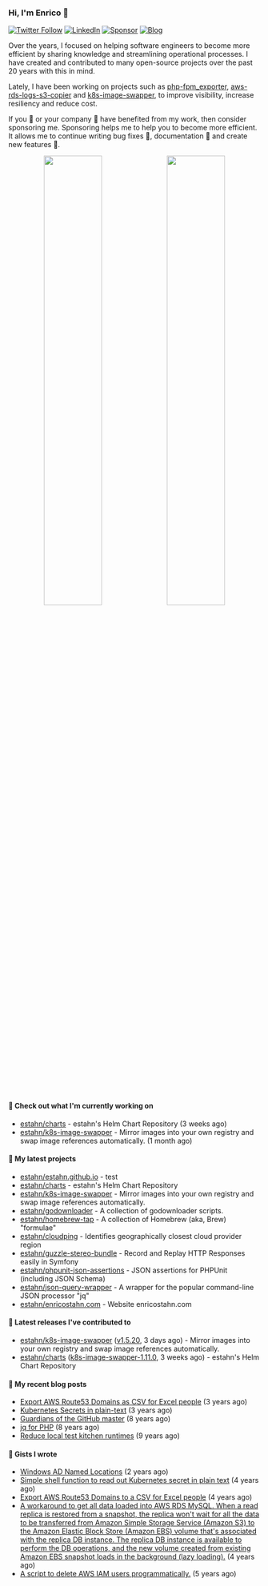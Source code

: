 ### Hi, I'm Enrico 👋

[![Twitter Follow](https://img.shields.io/twitter/follow/estahn?color=green&logo=twitter&style=for-the-badge)](http://twitter.com/estahn)
[![LinkedIn](https://img.shields.io/badge/LinkedIn--%20?style=for-the-badge&logo=linkedin&color=green)](https://linkedin.com/in/enricostahn)
[![Sponsor](https://img.shields.io/github/sponsors/estahn?color=green&logo=github-sponsors&style=for-the-badge)](https://github.com/sponsors/estahn)
[![Blog](https://img.shields.io/badge/Blog--%20?style=for-the-badge&logo=blog&color=green)](https://enricotahn.com)

Over the years, I focused on helping software engineers to become more efficient by sharing knowledge and streamlining operational processes. I have created and contributed to many open-source projects over the past 20 years with this in mind.

Lately, I have been working on projects such as [php-fpm_exporter](https://github.com/hipages/php-fpm_exporter), [aws-rds-logs-s3-copier](https://github.com/hipagesgroup/aws-rds-logs-s3-copier) and [k8s-image-swapper](https://github.com/estahn/k8s-image-swapper), to improve visibility, increase resiliency and reduce cost.

If you :bust_in_silhouette: or your company :office: have benefited from my work, then consider sponsoring me. Sponsoring helps me to help you to become more efficient. It allows me to continue writing bug fixes :bug:, documentation :memo: and create new features :unicorn:.

<p align="center">
  <img width="48%" src="https://github-readme-stats.vercel.app/api?username=estahn&show_icons=true&theme=default" />
  <img width="48%" src="https://github-readme-streak-stats.herokuapp.com/?user=estahn&theme=default" />
</p>

#### 👷 Check out what I'm currently working on

- [estahn/charts](https://github.com/estahn/charts) - estahn&#39;s Helm Chart Repository (3 weeks ago)
- [estahn/k8s-image-swapper](https://github.com/estahn/k8s-image-swapper) - Mirror images into your own registry and swap image references automatically. (1 month ago)

#### 🌱 My latest projects

- [estahn/estahn.github.io](https://github.com/estahn/estahn.github.io) - test
- [estahn/charts](https://github.com/estahn/charts) - estahn&#39;s Helm Chart Repository
- [estahn/k8s-image-swapper](https://github.com/estahn/k8s-image-swapper) - Mirror images into your own registry and swap image references automatically.
- [estahn/godownloader](https://github.com/estahn/godownloader) - A collection of godownloader scripts.
- [estahn/homebrew-tap](https://github.com/estahn/homebrew-tap) - A collection of Homebrew (aka, Brew) &#34;formulae&#34;
- [estahn/cloudping](https://github.com/estahn/cloudping) - Identifies geographically closest cloud provider region
- [estahn/guzzle-stereo-bundle](https://github.com/estahn/guzzle-stereo-bundle) - Record and Replay HTTP Responses easily in Symfony
- [estahn/phpunit-json-assertions](https://github.com/estahn/phpunit-json-assertions) - JSON assertions for PHPUnit (including JSON Schema)
- [estahn/json-query-wrapper](https://github.com/estahn/json-query-wrapper) - A wrapper for the popular command-line JSON processor &#34;jq&#34;
- [estahn/enricostahn.com](https://github.com/estahn/enricostahn.com) - Website enricostahn.com

#### 🔭 Latest releases I've contributed to

- [estahn/k8s-image-swapper](https://github.com/estahn/k8s-image-swapper) ([v1.5.20](https://github.com/estahn/k8s-image-swapper/releases/tag/v1.5.20), 3 days ago) - Mirror images into your own registry and swap image references automatically.
- [estahn/charts](https://github.com/estahn/charts) ([k8s-image-swapper-1.11.0](https://github.com/estahn/charts/releases/tag/k8s-image-swapper-1.11.0), 3 weeks ago) - estahn&#39;s Helm Chart Repository

#### 📜 My recent blog posts

- [Export AWS Route53 Domains as CSV for Excel people](https://enricostahn.com/post/export-route53-domains-to-csv/) (3 years ago)
- [Kubernetes Secrets in plain-text](https://enricostahn.com/post/kubernetes-secrets-in-plaintext/) (3 years ago)
- [Guardians of the GitHub master](https://enricostahn.com/post/2016-03-27-guardians-of-the-github-master/) (8 years ago)
- [jq for PHP](https://enricostahn.com/post/2016-03-05-jq-for-php/) (8 years ago)
- [Reduce local test kitchen runtimes](https://enricostahn.com/post/2015-03-17-reduce-local-test-kitchen-runtimes/) (9 years ago)

#### 📓 Gists I wrote

- [Windows AD Named Locations](https://gist.github.com/3bc4165706f517b26bcf75ee21d33ecd) (2 years ago)
- [Simple shell function to read out Kubernetes secret in plain text](https://gist.github.com/6b8cfac387ffacc8738cbe2ffb675932) (4 years ago)
- [Export AWS Route53 Domains to a CSV for Excel people](https://gist.github.com/33ee9f0ecede6416a168489a7a24ee24) (4 years ago)
- [A workaround to get all data loaded into AWS RDS MySQL. When a read replica is restored from a snapshot, the replica won&#39;t wait for all the data to be transferred from Amazon Simple Storage Service (Amazon S3) to the Amazon Elastic Block Store (Amazon EBS) volume that&#39;s associated with the replica DB instance. The replica DB instance is available to perform the DB operations, and the new volume created from existing Amazon EBS snapshot loads in the background (lazy loading).](https://gist.github.com/8f829cec789ebe5800e99d2dc83ead1b) (4 years ago)
- [A script to delete AWS IAM users programmatically.](https://gist.github.com/b93d19f117a1b0cca90bc4567770c042) (5 years ago)
